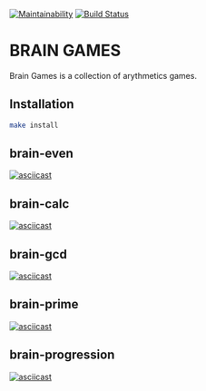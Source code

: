 [![Maintainability](https://api.codeclimate.com/v1/badges/43fbbb2f6a4ce58b1140/maintainability)](https://codeclimate.com/github/tkalmykova/frontend-project-lvl1/maintainability)
[![Build Status](https://travis-ci.org/tkalmykova/frontend-project-lvl1.svg?branch=master)](https://travis-ci.org/tkalmykova/frontend-project-lvl1)

# BRAIN GAMES
Brain Games is a collection of arythmetics games.

## Installation

```bash
make install
```

## brain-even

[![asciicast](https://asciinema.org/a/A4z8vd46k5xDHtjk0hugTWStF.svg)](https://asciinema.org/a/A4z8vd46k5xDHtjk0hugTWStF)

## brain-calc

[![asciicast](https://asciinema.org/a/vA94WhFSSPWS7gZhzb9RWYEXk.svg)](https://asciinema.org/a/vA94WhFSSPWS7gZhzb9RWYEXk)

## brain-gcd

[![asciicast](https://asciinema.org/a/uthvdKjoaxW1AoutlGD2wUNsD.svg)](https://asciinema.org/a/uthvdKjoaxW1AoutlGD2wUNsD)

## brain-prime

[![asciicast](https://asciinema.org/a/wHADnapQk2kXwhvgIIFJ1jXla.svg)](https://asciinema.org/a/wHADnapQk2kXwhvgIIFJ1jXla)

## brain-progression

[![asciicast](https://asciinema.org/a/rZIloyOUcdcVf37CiiIhGaO34.svg)](https://asciinema.org/a/rZIloyOUcdcVf37CiiIhGaO34)
